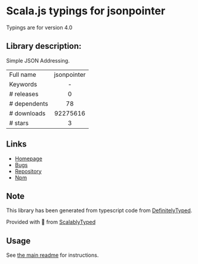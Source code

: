 
# Scala.js typings for jsonpointer

Typings are for version 4.0

## Library description:
Simple JSON Addressing.

|                    |                 |
| ------------------ | :-------------: |
| Full name          | jsonpointer |
| Keywords           | - |
| # releases         | 0 |
| # dependents       | 78 |
| # downloads        | 92275616 |
| # stars            | 3 |

## Links
- [Homepage](https://github.com/janl/node-jsonpointer#readme)
- [Bugs](http://github.com/janl/node-jsonpointer/issues)
- [Repository](https://github.com/janl/node-jsonpointer)
- [Npm](https://www.npmjs.com/package/jsonpointer)
    


## Note
This library has been generated from typescript code from [DefinitelyTyped](https://definitelytyped.org).

Provided with :purple_heart: from [ScalablyTyped](https://github.com/oyvindberg/ScalablyTyped)

## Usage
See [the main readme](../../readme.md) for instructions.


